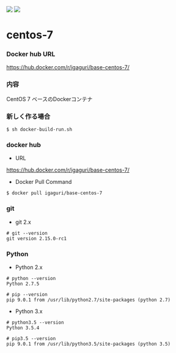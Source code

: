 [![](https://images.microbadger.com/badges/image/iganarix/base-centos-7.svg)](https://microbadger.com/images/iganarix/base-centos-7 "Get your own image badge on microbadger.com") [![](https://images.microbadger.com/badges/version/iganarix/base-centos-7.svg)](https://microbadger.com/images/iganarix/base-centos-7 "Get your own version badge on microbadger.com")

# centos-7

### Docker hub URL

https://hub.docker.com/r/igaguri/base-centos-7/

### 内容

CentOS 7 ベースのDockerコンテナ

### 新しく作る場合

```
$ sh docker-build-run.sh
```

### docker hub

+ URL

https://hub.docker.com/r/igaguri/base-centos-7/

+ Docker Pull Command

```
$ docker pull igaguri/base-centos-7
```

### git

+ git 2.x

```
# git --version
git version 2.15.0-rc1
```

### Python

+ Python 2.x

```
# python --version
Python 2.7.5

# pip --version
pip 9.0.1 from /usr/lib/python2.7/site-packages (python 2.7)
```

+ Python 3.x

```
# python3.5 --version
Python 3.5.4

# pip3.5 --version
pip 9.0.1 from /usr/lib/python3.5/site-packages (python 3.5)
```

